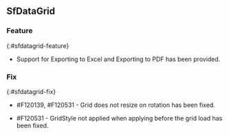 ## SfDataGrid

### Feature
{:#sfdatagrid-feature}

* Support for Exporting to Excel and Exporting to PDF has been provided.

### Fix
{:#sfdatagrid-fix}

* \#F120139, \#F120531 - Grid does not resize on rotation has been fixed.

* \#F120531 - GridStyle not applied when applying before the grid load has been fixed.
